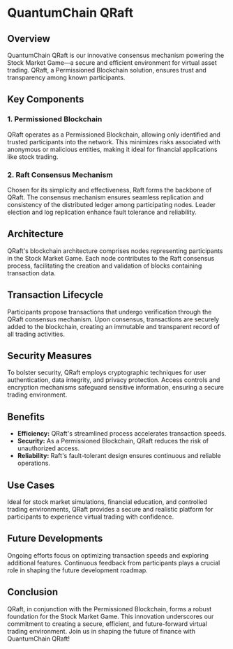 # QuantumChain QRaft

## Overview

QuantumChain QRaft is our innovative consensus mechanism powering the Stock Market Game—a secure and efficient environment for virtual asset trading. QRaft, a Permissioned Blockchain solution, ensures trust and transparency among known participants.

## Key Components

### 1. Permissioned Blockchain

QRaft operates as a Permissioned Blockchain, allowing only identified and trusted participants into the network. This minimizes risks associated with anonymous or malicious entities, making it ideal for financial applications like stock trading.

### 2. Raft Consensus Mechanism

Chosen for its simplicity and effectiveness, Raft forms the backbone of QRaft. The consensus mechanism ensures seamless replication and consistency of the distributed ledger among participating nodes. Leader election and log replication enhance fault tolerance and reliability.

## Architecture

QRaft's blockchain architecture comprises nodes representing participants in the Stock Market Game. Each node contributes to the Raft consensus process, facilitating the creation and validation of blocks containing transaction data.

## Transaction Lifecycle

Participants propose transactions that undergo verification through the QRaft consensus mechanism. Upon consensus, transactions are securely added to the blockchain, creating an immutable and transparent record of all trading activities.

## Security Measures

To bolster security, QRaft employs cryptographic techniques for user authentication, data integrity, and privacy protection. Access controls and encryption mechanisms safeguard sensitive information, ensuring a secure trading environment.

## Benefits

- **Efficiency:** QRaft's streamlined process accelerates transaction speeds.
- **Security:** As a Permissioned Blockchain, QRaft reduces the risk of unauthorized access.
- **Reliability:** Raft's fault-tolerant design ensures continuous and reliable operations.

## Use Cases

Ideal for stock market simulations, financial education, and controlled trading environments, QRaft provides a secure and realistic platform for participants to experience virtual trading with confidence.

## Future Developments

Ongoing efforts focus on optimizing transaction speeds and exploring additional features. Continuous feedback from participants plays a crucial role in shaping the future development roadmap.

## Conclusion

QRaft, in conjunction with the Permissioned Blockchain, forms a robust foundation for the Stock Market Game. This innovation underscores our commitment to creating a secure, efficient, and future-forward virtual trading environment. Join us in shaping the future of finance with QuantumChain QRaft!
